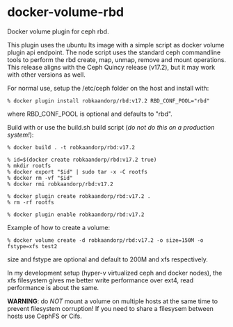 # docker-volume-rbd
Docker volume plugin for ceph rbd.

This plugin uses the ubuntu lts image with a simple script as docker volume plugin api endpoint. The node script uses the standard ceph commandline tools to perform the rbd create, map, unmap, remove and mount operations. This release aligns with the Ceph Quincy release (v17.2), but it may work with other versions as well.

For normal use, setup the /etc/ceph folder on the host and install with:

```
% docker plugin install robkaandorp/rbd:v17.2 RBD_CONF_POOL="rbd"
```

where RBD_CONF_POOL is optional and defaults to "rbd".

Build with or use the build.sh build script (_do not do this on a production system!_):

```
% docker build . -t robkaandorp/rbd:v17.2

% id=$(docker create robkaandorp/rbd:v17.2 true)
% mkdir rootfs
% docker export "$id" | sudo tar -x -C rootfs
% docker rm -vf "$id"
% docker rmi robkaandorp/rbd:v17.2

% docker plugin create robkaandorp/rbd:v17.2 .
% rm -rf rootfs

% docker plugin enable robkaandorp/rbd:v17.2
```

Example of how to create a volume:

```
% docker volume create -d robkaandorp/rbd:v17.2 -o size=150M -o fstype=xfs test2
```

size and fstype are optional and default to 200M and xfs respectively.

In my development setup (hyper-v virtualized ceph and docker nodes), the xfs filesystem gives me better write performance over ext4, read performance is about the same.

**WARNING**: do _NOT_ mount a volume on multiple hosts at the same time to prevent filesystem corruption! If you need to share a filesysem between hosts use CephFS or Cifs.